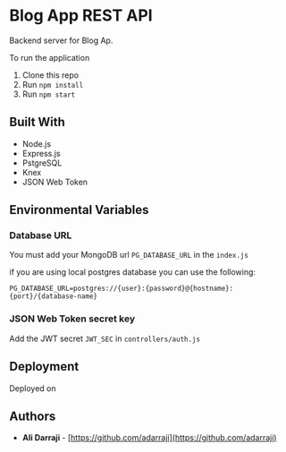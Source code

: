# Blog App REST API

Backend server for Blog Ap.

To run the application

1. Clone this repo
2. Run `npm install`
3. Run `npm start`

## Built With

* Node.js
* Express.js
* PstgreSQL
* Knex
* JSON Web Token

## Environmental Variables

### Database URL

You must add your MongoDB url `PG_DATABASE_URL` in the `index.js`

if you are using local postgres database you can use the following:

`PG_DATABASE_URL=postgres://{user}:{password}@{hostname}:{port}/{database-name}`


### JSON Web Token secret key

Add the JWT secret `JWT_SEC` in `controllers/auth.js`


## Deployment
Deployed on 


## Authors

- **Ali Darraji** - [https://github.com/adarraji](https://github.com/adarraji)
